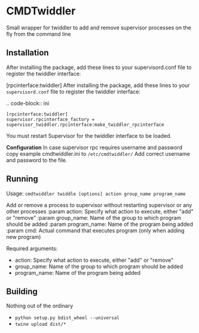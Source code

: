 # CMDTwiddler
Small wrapper for twiddler to add and remove supervisor processes on the fly from the command line

Installation
-------------
After installing the package, add these lines to your supervisord.conf file to register the twiddler interface:

[rpcinterface:twiddler]
After installing the package, add these lines to your ``supervisord.conf`` file
to register the twiddler interface:

.. code-block:: ini

    [rpcinterface:twiddler]
    supervisor.rpcinterface_factory = supervisor_twiddler.rpcinterface:make_twiddler_rpcinterface

You must restart Supervisor for the twiddler interface to be loaded.

**Configuration**
In case supervisor rpc requires username and password copy example cmdtwiddler.ini to ```/etc/cmdtwiddler/```
Add correct username and password to the file. 

Running
--------
Usage: ```cmdtwiddler twiddle [options] action group_name program_name```

 Add or remove a process to supervisor without restarting
supervisor or any other processes :param action: Specify
what action to execute, either "add" or "remove" :param
group_name: Name of the group to which program should be
added :param program_name: Name of the program being added
:param cmd: Actual command that executes program (only when
adding new program)

Required arguments:
- action: Specify what action to execute, either "add" or "remove"
- group_name: Name of the group to which program should be added
- program_name: Name of the program being added


Building
---------
Nothing out of the ordinary
- ```python setup.py bdist_wheel --universal```
- ```twine upload dist/*```